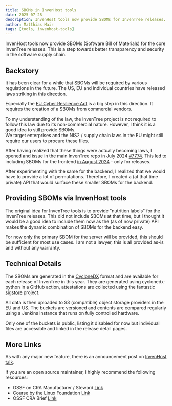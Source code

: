 ```yaml
---
title: SBOMs in InvenHost tools
date: 2025-07-28
description: InvenHost tools now provide SBOMs for InvenTree releases.
author: Matthias Mair
tags: [tools, invenhost-tools]
---
```


InvenHost tools now provide SBOMs (Software Bill of Materials) for the core InvenTree releases. This is a step towards better transparency and security in the software supply chain.

## Backstory

It has been clear for a while that SBOMs will be required by various regulations in the future. The US, EU and individual countries have released laws striking in this direction.

Especially the [EU Cyber Resilience Act](https://digital-strategy.ec.europa.eu/en/policies/cyber-resilience-act) is a big step in this direction. It requires the creation of a SBOMs from commercial vendors.

To my understanding of the law, the InvenTree project is not required to follow this law due to its non-commercial nature. However, I think it is a good idea to still provide SBOMs.  
We target enterprises and the NIS2 / supply chain laws in the EU might still require our users to procure these files.

After having realized that these things were actually becoming laws, I opened and issue in the main InvenTree repo in July 2024 [#7774](https://github.com/inventree/InvenTree/issues/7774). This led to including SBOMs for the frontend [in August 2024](https://github.com/inventree/InvenTree/pull/7784) - only for releases.  

After experimenting with the same for the backend, I realized that we would have to provide a lot of permutations. Therefore, I created a (at that time private) API that would surface these smaller SBOMs for the backend.

## Providing SBOMs via InvenHost tools

The original idea for InvenTree tools is to provide "nutrition labels" for the InvenTree releases. This did not include SBOMs at that time, but I thought it would be a good idea to include them now as the (as of now private) API makes the dynamic combination of SBOMs for the backend easy.

For now only the primary SBOM for the server will be provided, this should be sufficient for most use cases. I am not a lawyer, this is all provided as-is and without any warranty.

## Technical Details

The SBOMs are generated in the [CycloneDX](https://cyclonedx.org/) format and are available for each release of InvenTree in this year. They are generated using cyclonedx-python in a GitHub action, attestations are collected using the fantastic [sigstore](https://www.sigstore.dev/) project.

All data is then uploaded to S3 (compatible) object storage providers in the EU and US. The buckets are versioned and contents are compared regularly using a Jenkins instance that runs on fully controlled hardware.

Only one of the buckets is public, listing it disabled for now but individual files are accessible and linked in the release detail pages.

## More Links

As with any major new feature, there is an announcement post on [InvenHost talk](https://talk.invenhost.com/t/now-sboms-in-invenhost-tools/44/).

If you are an open source maintainer, I highly recommend the following resources:
- OSSF on CRA Manufacturer / Steward [Link](https://openssf.org/blog/2025/06/02/oss-and-the-cra-am-i-a-manufacturer-or-a-steward/)
- Course by the Linux Foundation [Link](https://training.linuxfoundation.org/express-learning/understanding-the-eu-cyber-resilience-act-cra-lfel1001/)
- OSSF CRA Brief [Link](https://best.openssf.org/CRA-Brief-Guide-for-OSS-Developers)

